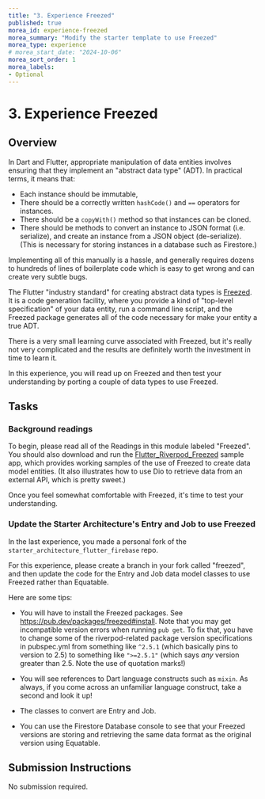 ```yaml
---
title: "3. Experience Freezed"
published: true
morea_id: experience-freezed
morea_summary: "Modify the starter template to use Freezed"
morea_type: experience
# morea_start_date: "2024-10-06"
morea_sort_order: 1
morea_labels:
- Optional
---
```


# 3. Experience Freezed

## Overview

In Dart and Flutter, appropriate manipulation of data entities involves ensuring that they implement an "abstract data type" (ADT). In practical terms, it means that:
* Each instance should be immutable,
* There should be a correctly written `hashCode()` and `==` operators for instances.
* There should be a `copyWith()` method so that instances can be cloned. 
* There should be methods to convert an instance to JSON format (i.e. serialize), and create an instance from a JSON object (de-serialize). (This is necessary for storing instances in a database such as Firestore.) 

Implementing all of this manually is a hassle, and generally requires dozens to hundreds of lines of boilerplate code which is easy to get wrong and can create very subtle bugs. 

The Flutter "industry standard" for creating abstract data types is [Freezed](https://pub.dev/packages/freezed). It is a code generation facility, where you provide a kind of "top-level specification" of your data entity, run a command line script, and the Freezed package generates all of the code necessary for make your entity a true ADT.

There is a very small learning curve associated with Freezed, but it's really not very complicated and the results are definitely worth the investment in time to learn it. 

In this experience, you will read up on Freezed and then test your understanding by porting a couple of data types to use Freezed. 

## Tasks

### Background readings

To begin, please read all of the Readings in this module labeled "Freezed". You should also download and run the [Flutter_Riverpod_Freezed](https://github.com/philipmjohnson/flutter_riverpod_freezed) sample app, which provides working samples of the use of Freezed to create data model entities. (It also illustrates how to use Dio to retrieve data from an external API, which is pretty sweet.)

Once you feel somewhat comfortable with Freezed, it's time to test your understanding.

### Update the Starter Architecture's Entry and Job to use Freezed

In the last experience, you made a personal fork of the `starter_architecture_flutter_firebase` repo.

For this experience, please create a branch in your fork called "freezed", and then update the code for the Entry and Job data model classes to use Freezed rather than Equatable.

Here are some tips:

* You will have to install the Freezed packages. See <https://pub.dev/packages/freezed#install>.   Note that you may get incompatible version errors when running `pub get`. To fix that, you have to change some of the riverpod-related package version specifications in pubspec.yml from something like `^2.5.1` (which basically pins to version to 2.5) to something like `">=2.5.1"` (which says *any* version greater than 2.5. Note the use of quotation marks!)

* You will see references to Dart language constructs such as `mixin`. As always, if you come across an unfamiliar language construct, take a second and look it up! 

* The classes to convert are Entry and Job.

* You can use the Firestore Database console to see that your Freezed versions are storing and retrieving the same data format as the original version using Equatable.


## Submission Instructions

No submission required.